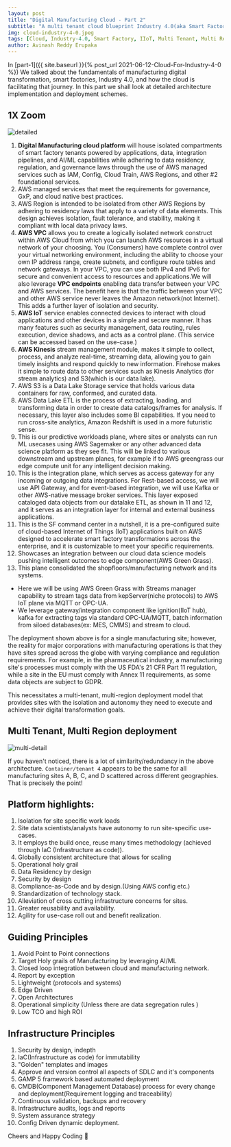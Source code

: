 ```yaml
---
layout: post
title: "Digital Manufacturing Cloud - Part 2"
subtitle: "A multi tenant cloud blueprint Industry 4.0(aka Smart Factory)"
img: cloud-industry-4-0.jpeg
tags: [Cloud, Industry-4.0, Smart Factory, IIoT, Multi Tenant, Multi Region]
author: Avinash Reddy Erupaka
---
```


In [part-1]({{ site.baseurl }}{% post_url 2021-06-12-Cloud-For-Industry-4-0 %}) We talked about the fundamentals of manufacturing digital transformation, smart factories, Industry 4.0, and how the cloud is facilitating that journey. In this part we shall look at detailed architecture implementation and deployment schemes.

## 1X Zoom
![detailed]({{site.baseurl}}/assets/img/dmc/DMC-BP.png)

1. __Digital Manufacturing cloud platform__ will house isolated compartments of smart factory tenants powered by applications, data, integration pipelines, and AI/ML capabilities while adhering to data residency, regulation, and governance laws through the use of AWS managed services such as IAM, Config, Cloud Train, AWS Regions, and other #2 foundational services.
2. AWS managed services that meet the requirements for governance, GxP, and cloud native best practices.
3. AWS Region is intended to be isolated from other AWS Regions by adhering to residency laws that apply to a variety of data elements. This design achieves isolation, fault tolerance, and stability, making it compliant with local data privacy laws.
4. __AWS VPC__ allows you to create a logically isolated network construct within AWS Cloud from which you can launch AWS resources in a virtual network of your choosing. You (Consumers) have complete control over your virtual networking environment, including the ability to choose your own IP address range, create subnets, and configure route tables and network gateways. In your VPC, you can use both IPv4 and IPv6 for secure and convenient access to resources and applications.We will also leverage __VPC endpoints__ enabling data transfer between your VPC and AWS services. The benefit here is that the traffic between your VPC and other AWS service never leaves the Amazon network(not Internet). This adds a further layer of isolation and security.
5. __AWS IoT__ service enables connected devices to interact with cloud applications and other devices in a simple and secure manner. It has many features such as security management, data routing, rules execution, device shadows, and acts as a control plane. (This service can be accessed based on the use-case.)
6. __AWS Kinesis__ stream management module, makes it simple to collect, process, and analyze real-time, streaming data, allowing you to gain timely insights and respond quickly to new information. Firehose makes it simple to route data to other services such as Kinesis Analytics (for stream analytics) and S3(which is our data lake).
7. AWS S3 is a Data Lake Storage service that holds various data containers for raw, conformed, and curated data.
8. AWS Data Lake ETL is the process of extracting, loading, and transforming data in order to create data catalogs/frames for analysis. If necessary, this layer also includes some BI capabilities. If you need to run cross-site analytics, Amazon Redshift is used in a more futuristic sense.
9. This is our predictive workloads plane, where sites or analysts can run ML usecases using AWS Sagemaker or any other advanced data science platform as they see fit. This will be linked to various downstream and upstream planes, for example if to AWS greengrass our edge compute unit for any intelligent decision making.
10. This is the integration plane, which serves as access gateway for any incoming or outgoing data integrations. For Rest-based access, we will use API Gateway, and for event-based integration, we will use Kafka or other AWS-native message broker services. This layer exposed cataloged data objects from our datalake ETL, as shown in 11 and 12, and it serves as an integration layer for internal and external business applications.
13. This is the SF command center in a nutshell, it is a pre-configured suite of cloud-based Internet of Things (IoT) applications built on AWS designed to accelerate smart factory transformations across the enterprise, and it is customizable to meet your specific requirements.
14. Showcases an integration between our cloud data science models pushing intelligent outcomes to edge component(AWS Green Grass).
15. This plane consolidated the shopfloors/manufacturing network and its systems. 
  - Here we will be using AWS Green Grass with Streams manager capability to stream tags data from kepServer(niche protocols) to AWS IoT plane via MQTT or OPC-UA.
  - We leverage gateway/integration component like ignition(IIoT hub), kafka for extracting tags via standard OPC-UA/MQTT, batch information from siloed databases(ex: MES, CMMS) and stream to cloud.

The deployment shown above is for a single manufacturing site; however, the reality for major corporations with manufacturing operations is that they have sites spread across the globe with varying compliance and regulation requirements. For example, in the pharmaceutical industry, a manufacturing site's processes must comply with the US FDA's 21 CFR Part 11 regulation, while a site in the EU must comply with Annex 11 requirements, as some data objects are subject to GDPR.

This necessitates a multi-tenant, multi-region deployment model that provides sites with the isolation and autonomy they need to execute and achieve their digital transformation goals.

## Multi Tenant, Multi Region deployment

![multi-detail]({{site.baseurl}}/assets/img/dmc/dmc-multi-tenant.png)

If you haven't noticed, there is a lot of similarity/redundancy in the above architecture. `Container/tenant 4` appears to be the same for all manufacturing sites A, B, C, and D scattered across different geographies. That is precisely the point! 

## Platform highlights:
1. Isolation for site specific work loads
2. Site data scientists/analysts have autonomy to run site-specific use-cases.
3. It employs the build once, reuse many times methodology (achieved through IaC (Infrastructure as code)).
4. Globally consistent architecture that allows for scaling
5. Operational holy grail
6. Data Residency by design
7. Security by design
8. Compliance-as-Code and by design.(Using AWS config etc.)
9. Standardization of technology stack.
10. Alleviation of cross cutting infrastructure concerns for sites.
11. Greater reusability and availability.
12. Agility for use-case roll out and benefit realization.

## Guiding Principles
1. Avoid Point to Point connections
2. Target Holy grails of Manufacturing by leveraging AI/ML
3. Closed loop integration between cloud and manufacturing network.
4. Report by exception
5. Lightweight (protocols and systems)
6. Edge Driven
7. Open Architectures
8. Operational simplicity (Unless there are data segregation rules )
9. Low TCO and high ROI

## Infrastructure  Principles
1. Security by design, indepth
2. IaC(Infrastructure as code) for immutability
3. "Golden" templates and images
4. Approve and version control all aspects of SDLC and it's components
5. GAMP 5 framework based automated deployment
6. CMDB(Component Management Database) process for every change and deployment(Requirement logging and traceability)
7. Continuous validation, backups and recovery
8. Infrastructure audits, logs and reports
9. System assurance strategy
10. Config Driven dynamic deployment.

Cheers and Happy Coding 🤘